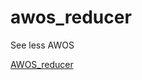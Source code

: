 # awos_reducer

See less AWOS

<a href="javascript: (function () { var jsCode = document.createElement('script'); jsCode.setAttribute('src', 'https://raw.githubusercontent.com/jhannah/awos_reducer/master/awos_reducer_guts.js'); document.body.appendChild(jsCode); }());">AWOS_reducer</a>


